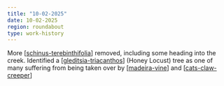 ```yaml
---
title: "10-02-2025"
date: 10-02-2025
region: roundabout
type: work-history
---
```


More [[schinus-terebinthifolia]] removed, including some heading into the creek. Identified a [[gleditsia-triacanthos]] (Honey Locust) tree as one of many suffering from being taken over by [[madeira-vine]] and [[cats-claw-creeper]] 

[//begin]: # "Autogenerated link references for markdown compatibility"
[schinus-terebinthifolia]: ../plants/schinus-terebinthifolia "Schinus Terebinthifolia (Brazilian pepper tree)"
[gleditsia-triacanthos]: ../plants/gleditsia-triacanthos "Gleditsia triacanthos (Honey Locust)"
[madeira-vine]: ../plants/madeira-vine "Madeira vine (Anredera cordifolia)"
[cats-claw-creeper]: ../plants/cats-claw-creeper "Cat's claw creeper (Dolichandra unguis-cati)"
[//end]: # "Autogenerated link references"